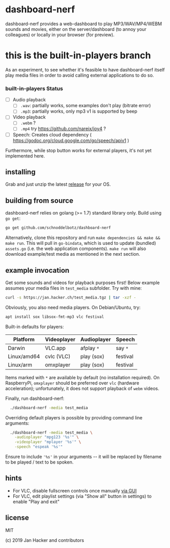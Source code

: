 # dashboard-nerf

dashboard-nerf provides a web-dashboard to play MP3/WAV/MP4/WEBM sounds and movies,
either on the server/dashboard (to annoy your colleagues) or locally in your browser (for preview).

# this is the built-in-players branch

As an experiment, to see whether it's feasible to have dashboard-nerf itself play media files
in order to avoid calling external applications to do so.

### built-in-players Status

- [ ] Audio playback
  - [ ] `.wav`: partially works, some examples don't play (bitrate error)
  - [ ] `.mp3`: partially works, only mp3 v1 is supported by beep
- [ ] Video playback
  - [ ] `.webm` ?
  - [ ] `.mp4` try https://github.com/nareix/joy4 ?
- [ ] Speech: Creates cloud dependency ( https://godoc.org/cloud.google.com/go/speech/apiv1 )

Furthermore, while stop button works for external players, it's not yet implemented here.

## installing

Grab and just unzip the latest [release](../../releases) for your OS.

## building from source

dashboard-nerf relies on golang (>= 1.7) standard library only. Build using `go get`:

```bash
go get github.com/schnoddelbotz/dashboard-nerf
```

Alternatively, clone this repository and run `make dependencies && make && make run`.
This will pull in `go-bindata`, which is used to update (bundled) `assets.go`
(i.e. the web application components). `make run` will also download example/test
media as mentioned in the next section.

## example invocation

Get some sounds and videos for playback purposes first! Below example assumes your
media files in `test_media` subfolder. Try with mine:
```bash
curl -s https://jan.hacker.ch/test_media.tgz | tar -xzf -
```

Obviously, you also need media players. On Debian/Ubuntu, try:
```bash
apt install sox libsox-fmt-mp3 vlc festival
```

Built-in defaults for players:

| Platform    | Videoplayer | Audioplayer | Speech    |
| ----------- | ----------- | ----------- | --------- |
| Darwin      | VLC.app     | afplay `*`  | say `*`   |
| Linux/amd64 | cvlc (VLC)  | play (sox)  | festival  |
| Linux/arm   | omxplayer   | play (sox)  | festival  |

Items marked with `*` are available by default (no installation required).
On RaspberryPi, `omxplayer` should be preferred over `vlc` (hardware acceleration);
unfortunately, it does not support playback of `webm` videos.

Finally, run dashboard-nerf:
```bash
  ./dashboard-nerf -media test_media
```

Overriding default players is possible by providing command line arguments:
```bash
  ./dashboard-nerf -media test_media \
    -audioplayer "mpg123 '%s'" \
    -videoplayer "mplayer '%s'" \
    -speech "espeak '%s'"
```
Ensure to include `'%s'` in your arguments -- it will be replaced by filename to be played / text to be spoken.

## hints

- For VLC, disable fullscreen controls once manually [via GUI](https://wiki.videolan.org/VSG:Usage:Controller/)
- For VLC, edit playlist settings (via "Show all" button in settings) to enable "Play and exit"

## license

MIT

(c) 2019 Jan Hacker and contributors
